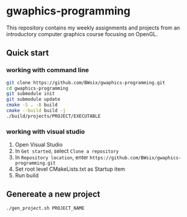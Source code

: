 # gwaphics-programming

This repository contains my weekly assignments and projects from an introductory
computer graphics course focusing on OpenGL.

## Quick start

### working with command line

```bash
git clone https://github.com/BWsix/gwaphics-programming.git
cd gwaphics-programming
git submodule init
git submodule update
cmake -S . -B build
cmake --build build -j
./build/projects/PROJECT/EXECUTABLE
```

### working with visual studio

1. Open Visual Studio
2. In `Get started`, select `Clone a repository`
3. In `Repository location`, enter `https://github.com/BWsix/gwaphics-programming.git`
4. Set root level CMakeLists.txt as Startup item
5. Run build

## Genereate a new project

```bash
./gen_project.sh PROJECT_NAME
```

